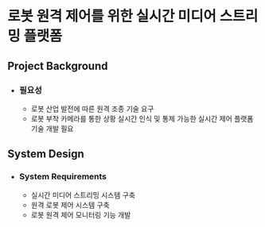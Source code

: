 # 로봇 원격 제어를 위한 실시간 미디어 스트리밍 플랫폼

## Project Background
- ### 필요성
  - 로봇 산업 발전에 따른 원격 조종 기술 요구
  - 로봇 부착 카메라를 통한 상황 실시간 인식 및 통제 가능한 실시간 제어 플랫폼 기술 개발 필요

## System Design
- ### System Requirements
  - 실시간 미디어 스트리밍 시스템 구축
  - 원격 로봇 제어 시스템 구축
  - 로봇 원격 제어 모니터링 기능 개발

